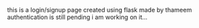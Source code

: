 this is a login/signup page created using flask made by thameem
authentication is still pending i am working on it...
